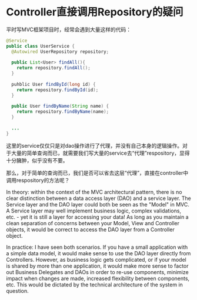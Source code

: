 # Controller直接调用Repository的疑问

平时写MVC框架项目时，经常会遇到大量这样的代码：

```Java
@Service
public class UserService {
  @Autowired UserRepository repository;
  
  public List<User> findAll(){
    return repository.findAll();
  }
  
  puhblic User findById(long id) {
    return repository.findById(id);
  }
  
  public User findByName(String name) {
    return repository.findByName(name);
  }
  
  ...
}
```

这里的service仅仅只是对dao操作进行了代理，并没有自己本身的逻辑操作。对于大量的简单查询而已，就需要我们写大量的service去“代理”respository，显得十分臃肿，似乎没有不要。

那么，对于简单的查询而已，我们是否可以省去这层“代理”，直接在controller中调用respository的方法呢？


In theory: within the context of the MVC architectural pattern, there is no clear distinction between a data access layer (DAO) and a service layer. The Service layer and the DAO layer could both be seen as the "Model" in MVC. A Service layer may well implement business logic, complex validations, etc. - yet it is still a layer for accessing your data! As long as you maintain a clean separation of concerns between your Model, View and Controller objects, it would be correct to access the DAO layer from a Controller object.

In practice: I have seen both scenarios. If you have a small application with a simple data model, it would make sense to use the DAO layer directly from Controllers. However, as business logic gets complicated, or if your model is shared by more than one application, it would make more sense to factor out Business Delegates and DAOs in order to re-use components, minimize impact when changes are made, increased flexibility between components, etc. This would be dictated by the technical architecture of the system in question.
